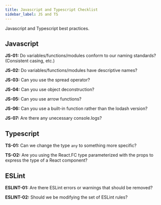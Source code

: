 ```yaml
---
title: Javascript and Typescript Checklist
sidebar_label: JS and TS
---
```


Javascript and Typescript best practices.

## Javascript

**JS-01:** Do variables/functions/modules conform to our naming standards? (Consistent casing, etc.)

**JS-02:** Do variables/functions/modules have descriptive names?

**JS-03:** Can you use the spread operator?

**JS-04:** Can you use object deconstruction?

**JS-05:** Can you use arrow functions?

**JS-06:** Can you use a built-in function rather than the lodash version?

**JS-07:** Are there any unecessary console.logs?


## Typescript

**TS-01:** Can we change the type `any` to something more specific?

**TS-O2:** Are you using the React.FC type parameterized with the props to express the type of a React component?

## ESLint

**ESLINT-01:** Are there ESLint errors or warnings that should be removed?

**ESLINT-02:** Should we be modifying the set of ESLint rules?


